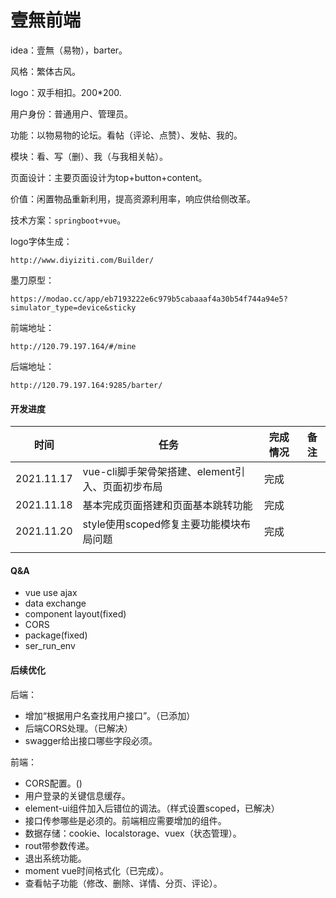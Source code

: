 #  壹無前端

idea：壹無（易物），barter。

风格：繁体古风。

logo：双手相扣。200*200.

用户身份：普通用户、管理员。

功能：以物易物的论坛。看帖（评论、点赞）、发帖、我的。

模块：看、写（删）、我（与我相关帖）。

页面设计：主要页面设计为top+button+content。

价值：闲置物品重新利用，提高资源利用率，响应供给侧改革。

技术方案：`springboot+vue`。

logo字体生成：

```
http://www.diyiziti.com/Builder/
```

墨刀原型：

```
https://modao.cc/app/eb7193222e6c979b5cabaaaf4a30b54f744a94e5?simulator_type=device&sticky
```

前端地址：

```
http://120.79.197.164/#/mine
```

后端地址：

```
http://120.79.197.164:9285/barter/
```

#### 开发进度

| 时间       | 任务                                             | 完成情况 | 备注 |
| ---------- | ------------------------------------------------ | -------- | ---- |
| 2021.11.17 | vue-cli脚手架骨架搭建、element引入、页面初步布局 | 完成     |      |
| 2021.11.18 | 基本完成页面搭建和页面基本跳转功能               | 完成     |      |
| 2021.11.20 | style使用scoped修复主要功能模块布局问题          | 完成     |      |
|            |                                                  |          |      |

#### Q&A

* vue use ajax
* data exchange
* component layout(fixed)
* CORS
* package(fixed)
* ser_run_env



#### 后续优化

后端：

* 增加“根据用户名查找用户接口”。（已添加）
* 后端CORS处理。（已解决）
* swagger给出接口哪些字段必须。



前端：

* CORS配置。()
* 用户登录的关键信息缓存。
* element-ui组件加入后错位的调法。（样式设置scoped，已解决）
* 接口传参哪些是必须的。前端相应需要增加的组件。
* 数据存储：cookie、localstorage、vuex（状态管理）。
* rout带参数传递。
* 退出系统功能。
* moment vue时间格式化（已完成）。
* 查看帖子功能（修改、删除、详情、分页、评论）。
